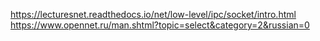 https://lecturesnet.readthedocs.io/net/low-level/ipc/socket/intro.html <br>
https://www.opennet.ru/man.shtml?topic=select&category=2&russian=0